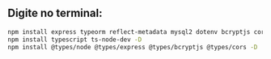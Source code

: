 

## Digite no terminal:

```bash
npm install express typeorm reflect-metadata mysql2 dotenv bcryptjs cors
npm install typescript ts-node-dev -D
npm install @types/node @types/express @types/bcryptjs @types/cors -D
```

